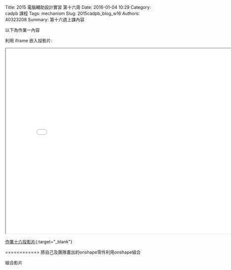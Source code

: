 Title: 2015 電腦輔助設計實習 第十六周
Date: 2016-01-04 10:29
Category: cadpb 課程
Tags: mechanism
Slug: 2015cadpb_blog_w16
Authors: 40323208
Summary: 第十六週上課內容

以下為作業一內容

利用 iframe 嵌入投影片:

<iframe src=" cadp_w16_lecture.html" width="800" height="600"></iframe>

[作業十六投影片]( cadp_w16_lecture.html){:target="_blank"}


============
將自己及團隊畫出的onshape零件利用onshape組合


組合影片

